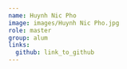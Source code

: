 ```yaml
---
name: Huynh Nic Pho 
image: images/Huynh Nic Pho.jpg 
role: master
group: alum
links:
  github: link_to_github 
---
```

